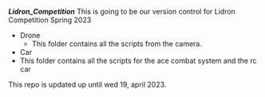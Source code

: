 ***Lidron_Competition***
This is going to be our version control for Lidron Competition Spring 2023
- Drone
  - This folder contains all the scripts from the camera.
 - Car
  - This folder contains all the scripts for the ace combat system and the rc car

This repo is updated up until wed 19, april 2023.
